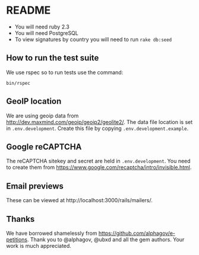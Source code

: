 # README

* You will need ruby 2.3
* You will need PostgreSQL
* To view signatures by country you will need to run `rake db:seed`

## How to run the test suite

We use rspec so to run tests use the command:

`bin/rspec`

## GeoIP location

We are using geoip data from http://dev.maxmind.com/geoip/geoip2/geolite2/. The data file location is set in `.env.development`. Create this file by copying `.env.development.example`.

## Google reCAPTCHA

The reCAPTCHA sitekey and secret are held in `.env.development`. You need to create them from https://www.google.com/recaptcha/intro/invisible.html.

## Email previews

These can be viewed at http://localhost:3000/rails/mailers/.

## Thanks

We have borrowed shamelessly from https://github.com/alphagov/e-petitions. Thank you to @alphagov, @ubxd and all the gem authors. Your work is much appreciated.
